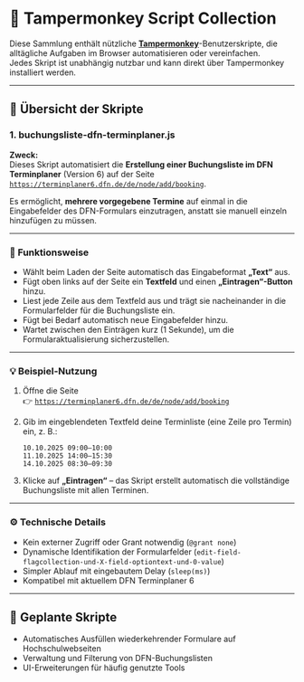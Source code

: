 # 🐒 Tampermonkey Script Collection

Diese Sammlung enthält nützliche **[Tampermonkey](https://www.tampermonkey.net/)**-Benutzerskripte, die alltägliche Aufgaben im Browser automatisieren oder vereinfachen.  
Jedes Skript ist unabhängig nutzbar und kann direkt über Tampermonkey installiert werden.

---

## 📜 Übersicht der Skripte

### 1. **buchungsliste-dfn-terminplaner.js**

**Zweck:**  
Dieses Skript automatisiert die **Erstellung einer Buchungsliste im DFN Terminplaner** (Version 6) auf der Seite  
[`https://terminplaner6.dfn.de/de/node/add/booking`](https://terminplaner6.dfn.de/de/node/add/booking).  

Es ermöglicht, **mehrere vorgegebene Termine** auf einmal in die Eingabefelder des DFN-Formulars einzutragen, anstatt sie manuell einzeln hinzufügen zu müssen.

---

### 🧠 Funktionsweise

- Wählt beim Laden der Seite automatisch das Eingabeformat **„Text“** aus.  
- Fügt oben links auf der Seite ein **Textfeld** und einen **„Eintragen“-Button** hinzu.  
- Liest jede Zeile aus dem Textfeld aus und trägt sie nacheinander in die Formularfelder für die Buchungsliste ein.  
- Fügt bei Bedarf automatisch neue Eingabefelder hinzu.  
- Wartet zwischen den Einträgen kurz (1 Sekunde), um die Formularaktualisierung sicherzustellen.  

---

### 💡 Beispiel-Nutzung

1. Öffne die Seite  
   👉 [`https://terminplaner6.dfn.de/de/node/add/booking`](https://terminplaner6.dfn.de/de/node/add/booking)

2. Gib im eingeblendeten Textfeld deine Terminliste (eine Zeile pro Termin) ein, z. B.:

   ```
   10.10.2025 09:00–10:00
   11.10.2025 14:00–15:30
   14.10.2025 08:30–09:30
   ```

3. Klicke auf **„Eintragen“** – das Skript erstellt automatisch die vollständige Buchungsliste mit allen Terminen.

---

### ⚙️ Technische Details

- Kein externer Zugriff oder Grant notwendig (`@grant none`)  
- Dynamische Identifikation der Formularfelder (`edit-field-flagcollection-und-X-field-optiontext-und-0-value`)  
- Simpler Ablauf mit eingebautem Delay (`sleep(ms)`)  
- Kompatibel mit aktuellem DFN Terminplaner 6  

---

## 🧩 Geplante Skripte

- Automatisches Ausfüllen wiederkehrender Formulare auf Hochschulwebseiten  
- Verwaltung und Filterung von DFN-Buchungslisten  
- UI-Erweiterungen für häufig genutzte Tools  
